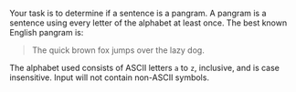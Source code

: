 Your task is to determine if a sentence is a pangram. A pangram is a sentence using every letter of the alphabet at least once.
The best known English pangram is:

> The quick brown fox jumps over the lazy dog.

The alphabet used consists of ASCII letters `a` to `z`, inclusive, and is case
insensitive. Input will not contain non-ASCII symbols.
